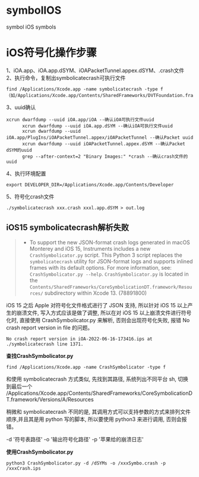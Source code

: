 # symbolIOS
symbol iOS symbols

# iOS符号化操作步骤

1、iOA.app、iOA.app.dSYM、iOAPacketTunnel.appex.dSYM、.crash文件
2、执行命令，复制出symbolicatecrash可执行文件

```
find /Applications/Xcode.app -name symbolicatecrash -type f
（如/Applications/Xcode.app/Contents/SharedFrameworks/DVTFoundation.framework/Versions/A/Resources/symbolicatecrash）
```

3、uuid确认

```
xcrun dwarfdump --uuid iOA.app/iOA --确认iOA可执行文件uuid
      xcrun dwarfdump --uuid iOA.app.dSYM --确认iOA可执行文件uuid
      xcrun dwarfdump --uuid iOA.app/PlugIns/iOAPacketTunnel.appex/iOAPacketTunnel --确认Packet uuid
      xcrun dwarfdump --uuid iOAPacketTunnel.appex.dSYM --确认Packet dSYM的uuid
      grep --after-context=2 "Binary Images:" *crash --确认crash文件的uuid
```

4、执行环境配置

```
export DEVELOPER_DIR=/Applications/Xcode.app/Contents/Developer
```

5、符号化crash文件

```
./symbolicatecrash xxx.crash xxxl.app.dSYM > out.log
```

## iOS15 symbolicatecrash解析失败

> - To support the new JSON-format crash logs generated in macOS Monterey and iOS 15, Instruments includes a new `CrashSymbolicator.py` script. This Python 3 script replaces the `symbolicatecrash` utility for JSON-format logs and supports inlined frames with its default options. For more information, see: `CrashSymbolicator.py --help`. `CrashSymbolicator.py` is located in the `Contents/SharedFrameworks/CoreSymbolicationDT.framework/Resources/` subdirectory within Xcode 13. (78891800)

iOS 15 之后 Apple 对符号化文件格式进行了 JSON 支持, 所以针对 iOS 15 以上产生的崩溃文件, 写入方式应该是做了调整, 所以在对 iOS 15 以上崩溃文件进行符号化时, 直接使用 CrashSymbolicator.py 来解析, 否则会出现符号化失败, 报错 No crash report version in file 的问题。

```shell
No crash report version in iOA-2022-06-16-173416.ips at ./symbolicatecrash line 1371.
```

**查找CrashSymbolicator.py**

```
find /Applications/Xcode.app -name CrashSymbolicator -type f
```

和使用 symbolicatecrash 方式类似, 先找到其路径, 系统列出不同平台 sh, 切换到最后一个 /Applications/Xcode.app/Contents/SharedFrameworks/CoreSymbolicationDT.framework/Versions/A/Resources

稍微和 symbolicatecrash 不同的是, 其调用方式可以支持参数的方式来排列文件顺序,并且其是用 python 写的脚本, 所以要使用 python3 来进行调用, 否则会报错。

-d '符号表路径' -o '输出符号化路径' -p '苹果给的崩溃日志'

**使用CrashSymbolicator.py**

```
python3 CrashSymbolicator.py -d /dSYMs -o /xxxSymbo.crash -p /xxxCrash.ips
```

